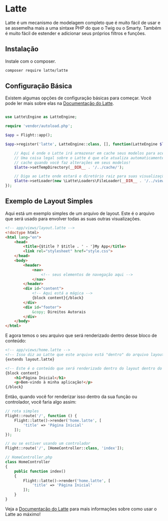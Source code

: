 # Latte

Latte é um mecanismo de modelagem completo que é muito fácil de usar e se assemelha mais a uma sintaxe PHP do que o Twig ou o Smarty. Também é muito fácil de estender e adicionar seus próprios filtros e funções.

## Instalação

Instale com o composer.

```bash
composer require latte/latte
```

## Configuração Básica

Existem algumas opções de configuração básicas para começar. Você pode ler mais sobre elas na [Documentação do Latte](https://latte.nette.org/pt/guide).

```php

use Latte\Engine as LatteEngine;

require 'vendor/autoload.php';

$app = Flight::app();

$app->register('latte', LatteEngine::class, [], function(LatteEngine $latte) use ($app) {

	// Aqui é onde o Latte irá armazenar em cache seus modelos para acelerar as coisas
	// Uma coisa legal sobre o Latte é que ele atualiza automaticamente seu
	// cache quando você faz alterações em seus modelos!
	$latte->setTempDirectory(__DIR__ . '/../cache/');

	// Diga ao Latte onde estará o diretório raiz para suas visualizações.
	$latte->setLoader(new \Latte\Loaders\FileLoader(__DIR__ . '/../views/'));
});
```

## Exemplo de Layout Simples

Aqui está um exemplo simples de um arquivo de layout. Este é o arquivo que será usado para envolver todas as suas outras visualizações.

```html
<!-- app/views/layout.latte -->
<!doctype html>
<html lang="en">
	<head>
		<title>{$title ? $title . ' - '}My App</title>
		<link rel="stylesheet" href="style.css">
	</head>
	<body>
		<header>
			<nav>
				<!-- seus elementos de navegação aqui -->
			</nav>
		</header>
		<div id="content">
			<!-- Aqui está a mágica -->
			{block content}{/block}
		</div>
		<div id="footer">
			&copy; Direitos Autorais
		</div>
	</body>
</html>
```

E agora temos o seu arquivo que será renderizado dentro desse bloco de conteúdo:

```html
<!-- app/views/home.latte -->
<!-- Isso diz ao Latte que este arquivo está "dentro" do arquivo layout.latte -->
{extends layout.latte}

<!-- Este é o conteúdo que será renderizado dentro do layout dentro do bloco de conteúdo -->
{block content}
	<h1>Página Inicial</h1>
	<p>Bem-vindo à minha aplicação!</p>
{/block}
```

Então, quando você for renderizar isso dentro da sua função ou controlador, você faria algo assim:

```php
// rota simples
Flight::route('/', function () {
	Flight::latte()->render('home.latte', [
		'title' => 'Página Inicial'
	]);
});

// ou se estiver usando um controlador
Flight::route('/', [HomeController::class, 'index']);

// HomeController.php
class HomeController
{
	public function index()
	{
		Flight::latte()->render('home.latte', [
			'title' => 'Página Inicial'
		]);
	}
}
```

Veja a [Documentação do Latte](https://latte.nette.org/pt/guide) para mais informações sobre como usar o Latte ao máximo!